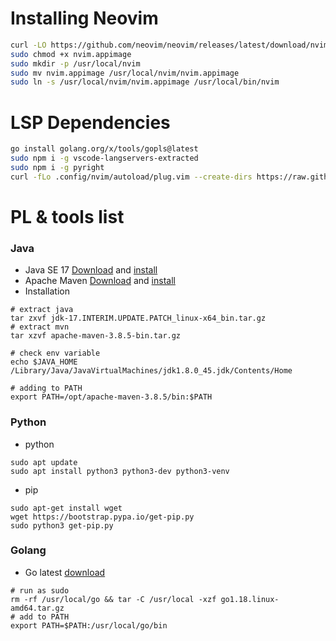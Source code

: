# Installing Neovim
```bash
curl -LO https://github.com/neovim/neovim/releases/latest/download/nvim.appimage
sudo chmod +x nvim.appimage
sudo mkdir -p /usr/local/nvim 
sudo mv nvim.appimage /usr/local/nvim/nvim.appimage
sudo ln -s /usr/local/nvim/nvim.appimage /usr/local/bin/nvim 
```

# LSP Dependencies
```bash
go install golang.org/x/tools/gopls@latest
sudo npm i -g vscode-langservers-extracted
sudo npm i -g pyright
curl -fLo .config/nvim/autoload/plug.vim --create-dirs https://raw.githubusercontent.com/junegunn/vim-plug/master/plug.vim
```
# PL & tools list
### Java
- Java SE 17 [Download](https://www.oracle.com/java/technologies/downloads/) and [install](https://docs.oracle.com/en/java/javase/17/install/installation-jdk-linux-platforms.html#GUID-4907E1A6-7B4B-4E98-9DA5-BF2A4D01AA57)
- Apache Maven [Download](https://maven.apache.org/download.cgi) and [install](https://maven.apache.org/install.html)
- Installation
```shell
# extract java
tar zxvf jdk-17.INTERIM.UPDATE.PATCH_linux-x64_bin.tar.gz
# extract mvn
tar xzvf apache-maven-3.8.5-bin.tar.gz

# check env variable
echo $JAVA_HOME
/Library/Java/JavaVirtualMachines/jdk1.8.0_45.jdk/Contents/Home

# adding to PATH
export PATH=/opt/apache-maven-3.8.5/bin:$PATH
```
### Python
- python
```shell
sudo apt update
sudo apt install python3 python3-dev python3-venv
```
- pip
```shell
sudo apt-get install wget
wget https://bootstrap.pypa.io/get-pip.py
sudo python3 get-pip.py
```
### Golang
- Go latest [download](https://go.dev/doc/install)
```shell
# run as sudo
rm -rf /usr/local/go && tar -C /usr/local -xzf go1.18.linux-amd64.tar.gz
# add to PATH
export PATH=$PATH:/usr/local/go/bin
```
